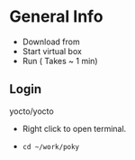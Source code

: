 # General Info
* Download from
* Start virtual box
* Run ( Takes ~ 1 min)

## Login
yocto/yocto


* Right click to open terminal.

* `cd ~/work/poky`



